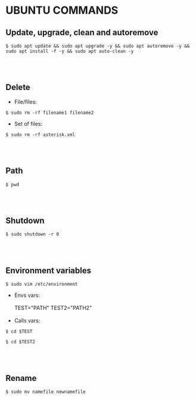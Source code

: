 # UBUNTU COMMANDS

## Update, upgrade, clean and autoremove
```
$ sudo apt update && sudo apt upgrade -y && sudo apt autoremove -y && sudo apt install -f -y && sudo apt auto-clean -y
```
<br><br>
## Delete
* File/files:
```
$ sudo rm -rf filename1 filename2
```
* Set of files:
```
$ sudo rm -rf asterisk.xml
```
<br><br>
## Path
```
$ pwd
```
<br><br>
## Shutdown
```
$ sudo shutdown -r 0
```
<br><br>
## Environment variables ##
```
$ sudo vim /etc/environment
```
* Envs vars:<br><br>
TEST="PATH"
TEST2="PATH2"<br><br>
* Calls vars:
```
$ cd $TEST
```
```
$ cd $TEST2
```
<br><br>
## Rename
```
$ sudo mv namefile newnamefile
```